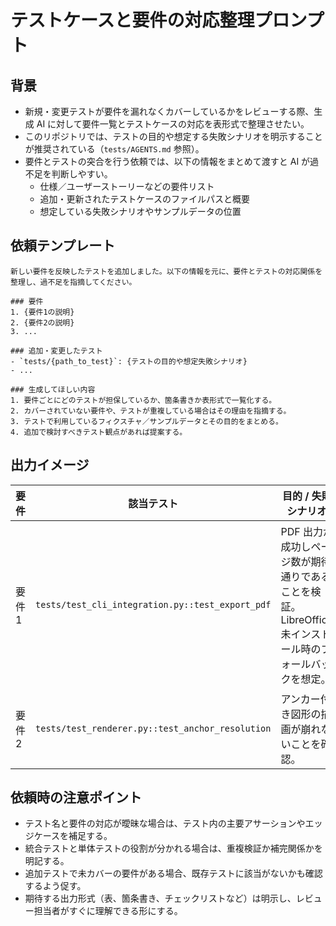 # テストケースと要件の対応整理プロンプト

## 背景
- 新規・変更テストが要件を漏れなくカバーしているかをレビューする際、生成 AI に対して要件一覧とテストケースの対応を表形式で整理させたい。
- このリポジトリでは、テストの目的や想定する失敗シナリオを明示することが推奨されている（`tests/AGENTS.md` 参照）。
- 要件とテストの突合を行う依頼では、以下の情報をまとめて渡すと AI が過不足を判断しやすい。
  - 仕様／ユーザーストーリーなどの要件リスト
  - 追加・更新されたテストケースのファイルパスと概要
  - 想定している失敗シナリオやサンプルデータの位置

## 依頼テンプレート
```
新しい要件を反映したテストを追加しました。以下の情報を元に、要件とテストの対応関係を整理し、過不足を指摘してください。

### 要件
1. {要件1の説明}
2. {要件2の説明}
3. ...

### 追加・変更したテスト
- `tests/{path_to_test}`: {テストの目的や想定失敗シナリオ}
- ...

### 生成してほしい内容
1. 要件ごとにどのテストが担保しているか、箇条書きか表形式で一覧化する。
2. カバーされていない要件や、テストが重複している場合はその理由を指摘する。
3. テストで利用しているフィクスチャ／サンプルデータとその目的をまとめる。
4. 追加で検討すべきテスト観点があれば提案する。
```

## 出力イメージ
| 要件 | 該当テスト | 目的 / 失敗シナリオ | サンプルデータ | 備考 |
| ---- | ---------- | ------------------ | -------------- | ---- |
| 要件1 | `tests/test_cli_integration.py::test_export_pdf` | PDF 出力が成功しページ数が期待通りであることを検証。LibreOffice 未インストール時のフォールバックを想定。 | `samples/json/sample_jobspec.json` | フォールバック分岐は未テスト、追加検討。 |
| 要件2 | `tests/test_renderer.py::test_anchor_resolution` | アンカー付き図形の描画が崩れないことを確認。 | `samples/templates/layout_anchor.pptx` | - |

## 依頼時の注意ポイント
- テスト名と要件の対応が曖昧な場合は、テスト内の主要アサーションやエッジケースを補足する。
- 統合テストと単体テストの役割が分かれる場合は、重複検証か補完関係かを明記する。
- 追加テストで未カバーの要件がある場合、既存テストに該当がないかも確認するよう促す。
- 期待する出力形式（表、箇条書き、チェックリストなど）は明示し、レビュー担当者がすぐに理解できる形にする。
